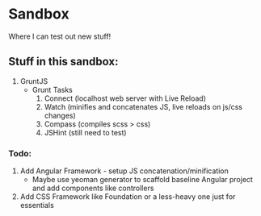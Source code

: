 Sandbox
=======

Where I can test out new stuff!

## Stuff in this sandbox:
1. GruntJS
	* Grunt Tasks
		1. Connect (localhost web server with Live Reload)
		2. Watch (minifies and concatenates JS, live reloads on js/css changes)
		3. Compass (compiles scss > css)
		4. JSHint (still need to test)

### Todo:
1. Add Angular Framework - setup JS concatenation/minification
	* Maybe use yeoman generator to scaffold baseline Angular project and add components like controllers
2. Add CSS Framework like Foundation or a less-heavy one just for essentials